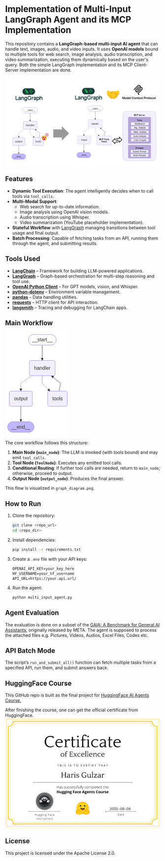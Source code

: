 # Implementation of Multi-Input LangGraph Agent and its MCP Implementation

This repository contains a **LangGraph-based multi-input AI agent** that can handle text, images, audio, and video inputs. It uses **OpenAI models** bound to multiple tools for web search, image analysis, audio transcription, and video summarization, executing them dynamically based on the user's query.
Both the simple LangGraph implementation and its MCP Client-Server implementation are done.

### 
![LangGraph Workflow with MCP Implementation](agent_on_mcp.png)

## Features

- **Dynamic Tool Execution**: The agent intelligently decides when to call tools via `tool_calls`.
- **Multi-Modal Support**:
  - Web search for up-to-date information.
  - Image analysis using OpenAI vision models.
  - Audio transcription using Whisper.
  - Video summarization (YouTube placeholder implementation).
- **Stateful Workflow** with [LangGraph](https://github.com/langchain-ai/langgraph) managing transitions between tool usage and final output.
- **Batch Processing**: Capable of fetching tasks from an API, running them through the agent, and submitting results.

## Tools Used

- [**LangChain**](https://github.com/langchain-ai/langchain) – Framework for building LLM-powered applications.
- [**LangGraph**](https://github.com/langchain-ai/langgraph) – Graph-based orchestration for multi-step reasoning and tool use.
- [**OpenAI Python Client**](https://github.com/openai/openai-python) – For GPT models, vision, and Whisper.
- [**python-dotenv**](https://github.com/theskumar/python-dotenv) – Environment variable management.
- [**pandas**](https://github.com/pandas-dev/pandas) – Data handling utilities.
- [**requests**](https://github.com/psf/requests) – HTTP client for API interaction.
- [**langsmith**](https://github.com/langchain-ai/langsmith-sdk) – Tracing and debugging for LangChain apps.

## Main Workflow
![LangGraph Workflow](graph_diagram.png)

The core workflow follows this structure:
1. **Main Node (`main_node`)**: The LLM is invoked (with tools bound) and may emit `tool_calls`.
2. **Tool Node (`ToolNode`)**: Executes any emitted tool calls.
3. **Conditional Routing**: If further tool calls are needed, return to `main_node`; otherwise, proceed to output.
4. **Output Node (`output_node`)**: Produces the final answer.

This flow is visualized in `graph_diagram.png`.

## How to Run

1. Clone the repository:
   ```bash
   git clone <repo_url>
   cd <repo_dir>
   ```
2. Install dependencies:
   ```bash
   pip install -r requirements.txt
   ```
3. Create a `.env` file with your API keys:
   ```env
   OPENAI_API_KEY=your_key_here
   HF_USERNAME=your_hf_username
   API_URL=https://your.api.url/
   ```
4. Run the agent:
   ```bash
   python multi_input_agent.py
   ```
## Agent Evaluation
The evaluation is done on a subset of the [GAIA: A Benchmark for General AI Assistants](https://arxiv.org/pdf/2311.12983), originally released by META.
The agent is supposed to process the attached files e.g. Pictures, Videos, Audios, Excel Files, Codes etc.

## API Batch Mode
The script’s `run_and_submit_all()` function can fetch multiple tasks from a specified API, run them, and submit answers back.

## HuggingFace Course
This GitHub repo is built as the final project for [HuggingFace AI Agents Course.](https://huggingface.co/learn/agents-course/unit0/introduction)

After finishing the course, one can get the official certificate from HuggingFace.
![Course Completion Certificate](certificate.png)


## License
This project is licensed under the Apache License 2.0.
